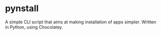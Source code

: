# pynstall
A simple CLI script that aims at making installation of apps simpler. Written in Python, using Chocolatey.
